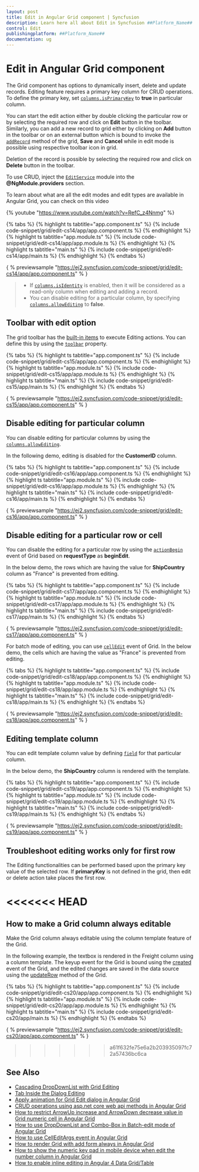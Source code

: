 ```yaml
---
layout: post
title: Edit in Angular Grid component | Syncfusion
description: Learn here all about Edit in Syncfusion ##Platform_Name## Grid component of Syncfusion Essential JS 2 and more.
control: Edit 
publishingplatform: ##Platform_Name##
documentation: ug
---
```


# Edit in Angular Grid component

The Grid component has options to dynamically insert, delete and update records.
Editing feature requires a primary key column for CRUD operations.
To define the primary key, set [`columns.isPrimaryKey`](../../api/grid/column/#isprimarykey) to **true** in particular column.

You can start the edit action either by double clicking the particular row or by selecting the required row and click on **Edit**
button in the toolbar. Similarly, you can add a new record to grid either by clicking on **Add** button in the toolbar
or on an external button which is bound to invoke the [`addRecord`](../../api/grid/edit/#addrecord) method of the grid,
**Save** and **Cancel** while in edit mode is possible using respective toolbar icon in grid.

Deletion of the record is possible by selecting the required row and click on **Delete** button in the toolbar.

To use CRUD, inject the [`EditService`](../../api/grid/edit) module into the **@NgModule.providers** section.

To learn about what are all the edit modes and edit types are available in Angular Grid, you can check on this video

{% youtube "https://www.youtube.com/watch?v=RefC_z4Nnmg" %}

{% tabs %}
{% highlight ts tabtitle="app.component.ts" %}
{% include code-snippet/grid/edit-cs14/app/app.component.ts %}
{% endhighlight %}
{% highlight ts tabtitle="app.module.ts" %}
{% include code-snippet/grid/edit-cs14/app/app.module.ts %}
{% endhighlight %}
{% highlight ts tabtitle="main.ts" %}
{% include code-snippet/grid/edit-cs14/app/main.ts %}
{% endhighlight %}
{% endtabs %}
  
{ % previewsample "https://ej2.syncfusion.com/code-snippet/grid/edit-cs14/app/app.component.ts" % }

> * If [`columns.isIdentity`](../../api/grid/column/#isidentity) is enabled,
then it will be considered as a read-only column when editing and adding a record.
> * You can disable editing for a particular column, by specifying
[`columns.allowEditing`](../../api/grid/column/#allowediting) to **false**.

## Toolbar with edit option

The grid toolbar has the [built-in items](../../toolbar/item-configuration) to execute Editing actions.
You can define this by using the [`toolbar`](../../api/grid/#toolbar) property.

{% tabs %}
{% highlight ts tabtitle="app.component.ts" %}
{% include code-snippet/grid/edit-cs15/app/app.component.ts %}
{% endhighlight %}
{% highlight ts tabtitle="app.module.ts" %}
{% include code-snippet/grid/edit-cs15/app/app.module.ts %}
{% endhighlight %}
{% highlight ts tabtitle="main.ts" %}
{% include code-snippet/grid/edit-cs15/app/main.ts %}
{% endhighlight %}
{% endtabs %}
  
{ % previewsample "https://ej2.syncfusion.com/code-snippet/grid/edit-cs15/app/app.component.ts" % }

## Disable editing for particular column

You can disable editing for particular columns by using the [`columns.allowEditing`](../../api/grid/column/#allowediting).

In the following demo, editing is disabled for the **CustomerID** column.

{% tabs %}
{% highlight ts tabtitle="app.component.ts" %}
{% include code-snippet/grid/edit-cs16/app/app.component.ts %}
{% endhighlight %}
{% highlight ts tabtitle="app.module.ts" %}
{% include code-snippet/grid/edit-cs16/app/app.module.ts %}
{% endhighlight %}
{% highlight ts tabtitle="main.ts" %}
{% include code-snippet/grid/edit-cs16/app/main.ts %}
{% endhighlight %}
{% endtabs %}
  
{ % previewsample "https://ej2.syncfusion.com/code-snippet/grid/edit-cs16/app/app.component.ts" % }

## Disable editing for a particular row or cell

You can disable the editing for a particular row by using the [`actionBegin`](../../api/grid/#actionbegin) event of Grid based on **requestType** as **beginEdit**.

In the below demo, the rows which are having the value for **ShipCountry** column as "France" is prevented from editing.

{% tabs %}
{% highlight ts tabtitle="app.component.ts" %}
{% include code-snippet/grid/edit-cs17/app/app.component.ts %}
{% endhighlight %}
{% highlight ts tabtitle="app.module.ts" %}
{% include code-snippet/grid/edit-cs17/app/app.module.ts %}
{% endhighlight %}
{% highlight ts tabtitle="main.ts" %}
{% include code-snippet/grid/edit-cs17/app/main.ts %}
{% endhighlight %}
{% endtabs %}
  
{ % previewsample "https://ej2.syncfusion.com/code-snippet/grid/edit-cs17/app/app.component.ts" % }

For batch mode of editing, you can use [`cellEdit`](../../api/grid/#celledit) event of Grid. In the below demo, the cells which are having the value as "France" is prevented from editing.

{% tabs %}
{% highlight ts tabtitle="app.component.ts" %}
{% include code-snippet/grid/edit-cs18/app/app.component.ts %}
{% endhighlight %}
{% highlight ts tabtitle="app.module.ts" %}
{% include code-snippet/grid/edit-cs18/app/app.module.ts %}
{% endhighlight %}
{% highlight ts tabtitle="main.ts" %}
{% include code-snippet/grid/edit-cs18/app/main.ts %}
{% endhighlight %}
{% endtabs %}
  
{ % previewsample "https://ej2.syncfusion.com/code-snippet/grid/edit-cs18/app/app.component.ts" % }

## Editing template column

You can edit template column value by defining [`field`](../../api/grid/column/#field) for that particular column.

In the below demo, the **ShipCountry** column is rendered with the template.

{% tabs %}
{% highlight ts tabtitle="app.component.ts" %}
{% include code-snippet/grid/edit-cs19/app/app.component.ts %}
{% endhighlight %}
{% highlight ts tabtitle="app.module.ts" %}
{% include code-snippet/grid/edit-cs19/app/app.module.ts %}
{% endhighlight %}
{% highlight ts tabtitle="main.ts" %}
{% include code-snippet/grid/edit-cs19/app/main.ts %}
{% endhighlight %}
{% endtabs %}
  
{ % previewsample "https://ej2.syncfusion.com/code-snippet/grid/edit-cs19/app/app.component.ts" % }

## Troubleshoot editing works only for first row

The Editing functionalities can be performed based upon the primary key value of the selected row.
If **primaryKey** is not defined in the grid, then edit or delete action take places the first row.

<<<<<<< HEAD
=======
## How to make a Grid column always editable

Make the Grid column always editable using the column template feature of the Grid.

In the following example, the textbox is rendered in the Freight column using a column template. The keyup event for the Grid is bound using the [created](../../api/grid#created) event of the Grid, and the edited changes are saved in the data source using the [updateRow](../../api/grid#updaterow) method of the Grid.

{% tabs %}
{% highlight ts tabtitle="app.component.ts" %}
{% include code-snippet/grid/edit-cs20/app/app.component.ts %}
{% endhighlight %}
{% highlight ts tabtitle="app.module.ts" %}
{% include code-snippet/grid/edit-cs20/app/app.module.ts %}
{% endhighlight %}
{% highlight ts tabtitle="main.ts" %}
{% include code-snippet/grid/edit-cs20/app/main.ts %}
{% endhighlight %}
{% endtabs %}
  
{ % previewsample "https://ej2.syncfusion.com/code-snippet/grid/edit-cs20/app/app.component.ts" % }

>>>>>>> a61f632fe75e6a2b203935097fc72a57436bc6ca
## See Also

* [Cascading DropDownList with Grid Editing](../how-to/cascading-drop-down-list)
* [Tab Inside the Dialog Editing](../how-to/using-tab-inside-the-dialog-editing)
* [Apply animation for Grid Edit dialog in Angular Grid](https://www.syncfusion.com/forums/154544/apply-animation-for-grid-edit-dialog-in-angular-grid)
* [CRUD operations using asp.net core web api methods in Angular Grid](https://www.syncfusion.com/forums/150090/crud-operations-using-asp-net-core-web-api-methods-in-angular-grid)
* [How to restrict ArrowUp increase and ArrowDown decrease value in Grid numeric cell in Angular Grid](https://www.syncfusion.com/forums/150611/how-to-restrict-arrowup-increase-and-arrowdown-decrease-value-in-grid-numeric-cell-in)
* [How to use DropDownList and Combo-Box in Batch-edit mode of Angular Grid](https://www.syncfusion.com/forums/151968/how-to-use-dropdownlist-and-combo-box-in-batch-edit-mode-of-angular-grid)
* [How to use CellEditArgs event in Angular Grid](https://www.syncfusion.com/forums/153617/how-to-use-celleditargs-event-in-angular-grid)
* [How to render Grid with add form always in Angular Grid](https://www.syncfusion.com/forums/161716/how-to-render-grid-with-add-form-always-in-angular-grid)
* [How to show the numeric key pad in mobile device when edit the number column in Angular Grid](https://www.syncfusion.com/forums/147184/how-to-show-the-numeric-keypad-in-mobile-device-when-edit-the-number-column-in-angular-grid)
* [How to enable inline editing in Angular 4 Data Grid/Table](https://www.syncfusion.com/kb/10851/how-to-enable-inline-editing-in-angular-4-data-grid-table)